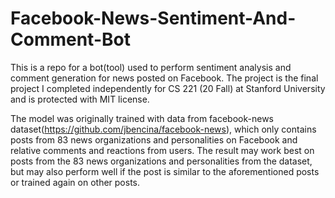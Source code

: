 # Facebook-News-Sentiment-And-Comment-Bot
This is a repo for a bot(tool) used to perform sentiment analysis and comment generation for news posted on Facebook. The project is the final project I completed independently for CS 221 (20 Fall) at Stanford University and is protected with MIT license.

The model was originally trained with data from facebook-news dataset(https://github.com/jbencina/facebook-news), which only contains posts from 83 news organizations and personalities on Facebook and relative comments and reactions from users. The result may work best on posts from the 83 news organizations and personalities from the dataset, but may also perform well if the post is similar to the aforementioned posts or trained again on other posts.